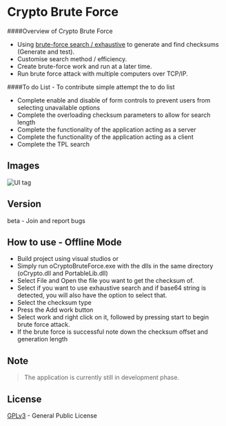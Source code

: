 Crypto Brute Force
=========
####Overview of Crypto Brute Force
- Using [brute-force search / exhaustive] to generate and find checksums (Generate and test).
- Customise search method / efficiency.
- Create brute-force work and run at a later time.
- Run brute force attack with multiple computers over TCP/IP.
 
####To do List - To contribute simple attempt the to do list
- Complete enable and disable of form controls to prevent users from selecting unavailable options
- Complete the overloading checksum parameters to allow for search length
- Complete the functionality of the application acting as a server
- Complete the functionality of the application acting as a client
- Complete the TPL search
 
Images
----
![UI tag](https://lh5.googleusercontent.com/-GMg4EtvaBQA/VAxlX_WVdgI/AAAAAAAAAII/Rb1V_gTzjvg/s400/databruteforce.png)

Version
----
beta - Join and report bugs

How to use - Offline Mode
--------------
- Build project using visual studios or
- Simply run oCryptoBruteForce.exe with the dlls in the same directory (oCrypto.dll and PortableLib.dll)
- Select File and Open the file you want to get the checksum of.
- Select if you want to use exhaustive search and if base64 string is detected, you will also have the option to select that.
- Select the checksum type
- Press the Add work button
- Select work and right click on it, followed by pressing start to begin brute force attack.
- If the brute force is successful note down the checksum offset and generation length

Note
--------------
> The application is currently still in development phase.

License
----
[GPLv3] - General Public License

[GPLv3]:http://www.gnu.org/licenses/gpl-3.0-standalone.html
[brute-force search / exhaustive]:http://en.wikipedia.org/wiki/Brute-force_search